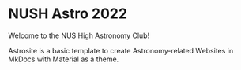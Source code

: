 # NUSH Astro 2022

Welcome to the NUS High Astronomy Club!

Astrosite is a basic template to create Astronomy-related Websites in MkDocs with Material as a theme.